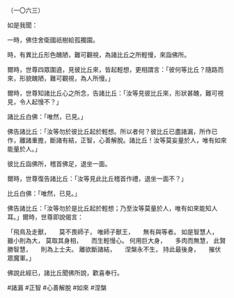 （一〇六三）

如是我聞：

一時，佛住舍衛國祇樹給孤獨園。

時，有異比丘形色醜陋，難可觀視，為諸比丘之所輕慢，來詣佛所。

爾時，世尊四眾圍遶，見彼比丘來，皆起輕想，更相謂言：「彼何等比丘？隨路而來，形貌醜陋，難可觀視，為人所慢。」

爾時，世尊知諸比丘心之所念，告諸比丘：「汝等見彼比丘來，形狀甚醜，難可視見，令人起慢不？」

諸比丘白佛：「唯然，已見。」

佛告諸比丘：「汝等勿於彼比丘起於輕想。所以者何？彼比丘已盡諸漏，所作已作，離諸重擔，斷諸有結，正智，心善解脫。諸比丘！汝等莫妄量於人，唯有如來能量於人。」

彼比丘詣佛所，稽首佛足，退坐一面。

爾時，世尊復告諸比丘：「汝等見此比丘稽首作禮，退坐一面不？」

比丘白佛：「唯然，已見。」

佛告諸比丘：「汝等勿於是比丘起於輕想；乃至汝等莫量於人，唯有如來能知人耳。」爾時，世尊即說偈言：

「飛鳥及走獸，　　莫不畏師子，
唯師子獸王，　　無有與等者。
如是智慧人，　　雖小則為大，
莫取其身相，　　而生輕慢心。
何用巨大身，　　多肉而無慧，
此賢勝智慧，　　則為上士夫。
離欲斷諸結，　　涅槃永不生，
持此最後身，　　摧伏眾魔軍。」

佛說此經已，諸比丘聞佛所說，歡喜奉行。



#諸漏
#正智
#心善解脫
#如來
#涅槃
